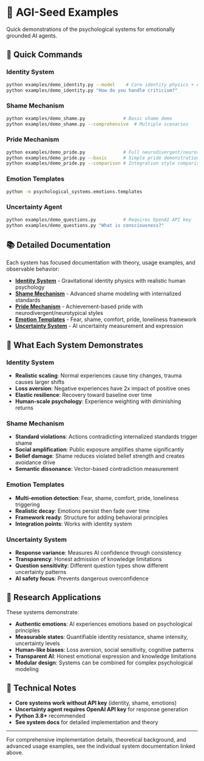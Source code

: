 # 🧠 AGI-Seed Examples

Quick demonstrations of the psychological systems for emotionally grounded AI agents.

## 🚀 Quick Commands

### Identity System
```bash
python examples/demo_identity.py --model    # Core identity physics + emotions
python examples/demo_identity.py "How do you handle criticism?"
```

### Shame Mechanism  
```bash
python examples/demo_shame.py              # Basic shame demo
python examples/demo_shame.py --comprehensive  # Multiple scenarios
```

### Pride Mechanism
```bash
python examples/demo_pride.py              # Full neurodivergent/neurotypical comparison
python examples/demo_pride.py --basic      # Simple pride demonstration
python examples/demo_pride.py --comparison # Integration style comparison
```

### Emotion Templates
```bash
python -m psychological_systems.emotions.templates
```

### Uncertainty Agent
```bash
python examples/demo_questions.py          # Requires OpenAI API key
python examples/demo_questions.py "What is consciousness?"
```

## 📚 Detailed Documentation

Each system has focused documentation with theory, usage examples, and observable behavior:

- **[Identity System](docs/identity.md)** - Gravitational identity physics with realistic human psychology
- **[Shame Mechanism](docs/shame.md)** - Advanced shame modeling with internalized standards  
- **[Pride Mechanism](docs/pride.md)** - Achievement-based pride with neurodivergent/neurotypical styles
- **[Emotion Templates](docs/emotions.md)** - Fear, shame, comfort, pride, loneliness framework
- **[Uncertainty System](docs/uncertainty.md)** - AI uncertainty measurement and expression

## 🎯 What Each System Demonstrates

### Identity System
- **Realistic scaling**: Normal experiences cause tiny changes, trauma causes larger shifts
- **Loss aversion**: Negative experiences have 2x impact of positive ones
- **Elastic resilience**: Recovery toward baseline over time
- **Human-scale psychology**: Experience weighting with diminishing returns

### Shame Mechanism  
- **Standard violations**: Actions contradicting internalized standards trigger shame
- **Social amplification**: Public exposure amplifies shame significantly
- **Belief damage**: Shame reduces violated belief strength and creates avoidance drive
- **Semantic dissonance**: Vector-based contradiction measurement

### Emotion Templates
- **Multi-emotion detection**: Fear, shame, comfort, pride, loneliness triggering
- **Realistic decay**: Emotions persist then fade over time
- **Framework ready**: Structure for adding behavioral principles
- **Integration points**: Works with identity system

### Uncertainty System
- **Response variance**: Measures AI confidence through consistency
- **Transparency**: Honest admission of knowledge limitations
- **Question sensitivity**: Different question types show different uncertainty patterns
- **AI safety focus**: Prevents dangerous overconfidence

## 🧪 Research Applications

These systems demonstrate:
- **Authentic emotions**: AI experiences emotions based on psychological principles
- **Measurable states**: Quantifiable identity resistance, shame intensity, uncertainty levels
- **Human-like biases**: Loss aversion, social sensitivity, cognitive patterns
- **Transparent AI**: Honest emotional expression and knowledge limitations
- **Modular design**: Systems can be combined for complex psychological modeling

## 🔧 Technical Notes

- **Core systems work without API key** (identity, shame, emotions)
- **Uncertainty agent requires OpenAI API key** for response generation
- **Python 3.8+** recommended
- **See system docs** for detailed implementation and theory

---

For comprehensive implementation details, theoretical background, and advanced usage examples, see the individual system documentation linked above.